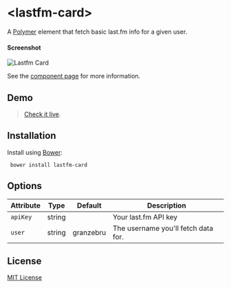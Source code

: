 # &lt;lastfm-card&gt;

A [Polymer](http://polymer-project.org) element that fetch basic last.fm info for a given user.

#### Screenshot

![Lastfm Card](http://i.imgur.com/YpGxS1P.png)

See the [component page](http://Granze.github.io/lastfm-card) for more information.

## Demo

> [Check it live](http://granze.github.io/lastfm-card/components/lastfm-card/demo.html).

## Installation

Install using [Bower](http://bower.io):

```shell
 bower install lastfm-card
```

## Options

| Attribute    | Type    | Default   | Description                         |
|--------------|---------|-----------|-------------------------------------|
| `apiKey`       | string  |           | Your last.fm API key                |
| `user`         | string  | granzebru | The username you'll fetch data for. |

## License

[MIT License](http://opensource.org/licenses/MIT)
